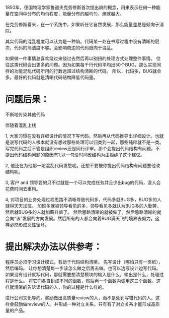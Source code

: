 
1850年，德国物理学家鲁道夫克劳修斯首次提出熵的概念，用来表示任何一种能量在空间中分布的均匀程度，能量分布的越均匀，熵就越大。

在克劳修斯看来，在一个系统中，如果听任它自然发展，那么能量差总是倾向于消除。

其实代码的混乱程度可以认为是一种熵。代码某一处在书写过程中没有清晰的层次，代码的简洁度不够。会影响周边的代码趋向于混乱。

如果做一件事情总喜欢绕过来绕过去然后再以别扭的处理方式处理整件事情。
往往这类代码会出更多的问题。因为如果每千行代码平均出50个BUG，那么实现同样的功能混乱代码所用的行数远超过结构清晰的代码。
所以，代码多，BUG就会多。最好的代码就是清晰代码结构降低代码量。


# 问题后果：
不断地传染其他代码

伴随着混乱上线

1, 大家习惯在没有详细设计的情况下写代码，然后再从代码推导出详细设计。也就是说写代码的人根本就没有想过那些处理可以归类到一起，那些纯粹就不是一类。
写完代码之后不管是组织review还是同行评审。那个会提出代码结构有问题。不提出代码结构问题的原因有1.以一句没时间改结构为由拒绝了这个建议。

2, 他还在为他那一坨混乱代码发愁呢。还想不要被你提出代码结构有问题要他改结构呢。

3, 客户 and 领导要的只不过就是一个可以完成任务并且少出bug的代码，没人会花费时间去重构。

4, 对项目的业务处理过程思路不清晰导致代码多，代码多就BUG多，BUG多的人就得天天加班。
加班多就被领导看见的多，领导看见多就认为BUG多的人勤劳，然后就BUG多的人就加薪升值了。
然后思路清晰的就被催了。然后思路清晰的就会向“该”发展的方向发展。然后所有的人都会向着BUG满天飞的境界去努力。这样必然形成恶性循环。





# 提出解决办法以供参考：
程序员必须学习设计模式，有助于代码结构清晰。
先写设计（哪怕只有一页纸），然后编码。
让你想清楚每一步该怎么做之后再去做。也可以边写设计边写代码。如果没有设计就写代码，那就需要想清楚模块的输入是什么，输出是什么，处理过程是什么。
将它们各自封成不同的函数，然后再一个函数内调用这三个函数。这样就清晰的告诉读代码的人，你的过程是什么样的。

进行公司文化导向。奖励做出高质量review的人，而不是处罚写错代码的人。这样会鼓励做review的人，并形成一种对立关系。只有有了对立关系才能形成高质量的产品。








